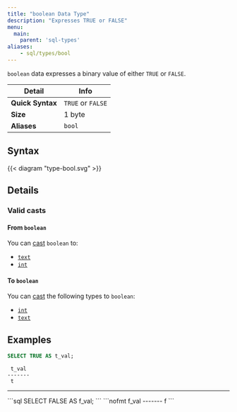 ```yaml
---
title: "boolean Data Type"
description: "Expresses TRUE or FALSE"
menu:
  main:
    parent: 'sql-types'
aliases:
    - sql/types/bool
---
```


`boolean` data expresses a binary value of either `TRUE` or `FALSE`.

Detail | Info
-------|------
**Quick Syntax** | `TRUE` or `FALSE`
**Size** | 1 byte
**Aliases** | `bool`

## Syntax

{{< diagram "type-bool.svg" >}}

## Details

### Valid casts

#### From `boolean`

You can [cast](../../functions/cast) `boolean` to:

- [`text`](../text)
- [`int`](../int)

#### To `boolean`

You can [cast](../../functions/cast) the following types to `boolean`:

- [`int`](../int)
- [`text`](../text)

## Examples

```sql
SELECT TRUE AS t_val;
```
```nofmt
 t_val
-------
 t
```
<hr/>
```sql
SELECT FALSE AS f_val;
```
```nofmt
 f_val
-------
 f
```
